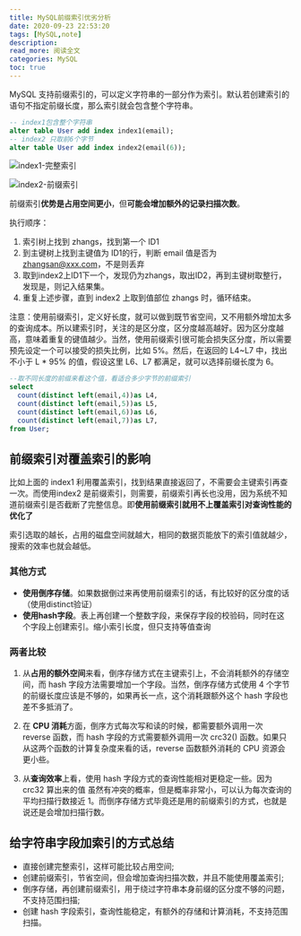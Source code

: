 ```yaml
---
title: MySQL前缀索引优劣分析
date: 2020-09-23 22:53:20
tags: [MySQL,note]
description:  
read_more: 阅读全文
categories: MySQL
toc: true
---
```



MySQL 支持前缀索引的，可以定义字符串的一部分作为索引。默认若创建索引的语句不指定前缀长度，那么索引就会包含整个字符串。

<!-- more -->

```sql
-- index1包含整个字符串
alter table User add index index1(email);
-- index2 只取前6个字节
alter table User add index index2(email(6));
```




![index1-完整索引](image-20200923225333337.png)

![index2-前缀索引](image-20200923225516970.png)

前缀索引**优势是占用空间更小**，但**可能会增加额外的记录扫描次数**。

执行顺序：

1. 索引树上找到 zhangs，找到第一个 ID1
2. 到主键树上找到主键值为 ID1的行，判断 email 值是否为 zhangsan@xxx.com，不是则丢弃
3. 取到index2上ID1下一个，发现仍为zhangs，取出ID2，再到主键树取整行，发现是，则记入结果集。
4. 重复上述步骤，直到 index2 上取到值部位 zhangs 时，循环结束。

注意：使用前缀索引，定义好长度，就可以做到既节省空间，又不用额外增加太多的查询成本。所以建索引时，关注的是区分度，区分度越高越好。因为区分度越高，意味着重复的键值越少。当然，使用前缀索引很可能会损失区分度，所以需要预先设定一个可以接受的损失比例，比如 5%。然后，在返回的 L4~L7 中，找出不小于 L * 95% 的值，假设这里 L6、L7 都满足，就可以选择前缀长度为 6。

```sql
--取不同长度的前缀来看这个值，看适合多少字节的前缀索引
select
  count(distinct left(email,4))as L4,
  count(distinct left(email,5))as L5,
  count(distinct left(email,6))as L6,
  count(distinct left(email,7))as L7,
from User;  
```

## 前缀索引对覆盖索引的影响

比如上面的 index1 利用覆盖索引，找到结果直接返回了，不需要会主键索引再查一次。而使用index2 是前缀索引，则需要，前缀索引再长也没用，因为系统不知道前缀索引是否截断了完整信息。即**使用前缀索引就用不上覆盖索引对查询性能的优化了**

索引选取的越长，占用的磁盘空间就越大，相同的数据页能放下的索引值就越少，搜索的效率也就会越低。

### 其他方式

+ **使用倒序存储**。如果数据倒过来再使用前缀索引的话，有比较好的区分度的话（使用distinct验证）
+ **使用hash字段**。表上再创建一个整数字段，来保存字段的校验码，同时在这个字段上创建索引。缩小索引长度，但只支持等值查询

### 两者比较

1. 从**占用的额外空间**来看，倒序存储方式在主键索引上，不会消耗额外的存储空间，而 hash 字段方法需要增加一个字段。当然，倒序存储方式使用 4 个字节的前缀长度应该是不够的，如果再长一点，这个消耗跟额外这个 hash 字段也差不多抵消了。

2. 在 **CPU 消耗**方面，倒序方式每次写和读的时候，都需要额外调用一次 reverse 函数，而 hash 字段的方式需要额外调用一次 crc32() 函数。如果只从这两个函数的计算复杂度来看的话，reverse 函数额外消耗的 CPU 资源会更小些。

3. 从**查询效率**上看，使用 hash 字段方式的查询性能相对更稳定一些。因为 crc32 算出来的值 虽然有冲突的概率，但是概率非常小，可以认为每次查询的平均扫描行数接近 1。而倒序存储方式毕竟还是用的前缀索引的方式，也就是说还是会增加扫描行数。

## 给字符串字段加索引的方式总结

+ 直接创建完整索引，这样可能比较占用空间;
+ 创建前缀索引，节省空间，但会增加查询扫描次数，并且不能使用覆盖索引;
+ 倒序存储，再创建前缀索引，用于绕过字符串本身前缀的区分度不够的问题，不支持范围扫描;
+ 创建 hash 字段索引，查询性能稳定，有额外的存储和计算消耗，不支持范围扫描。 